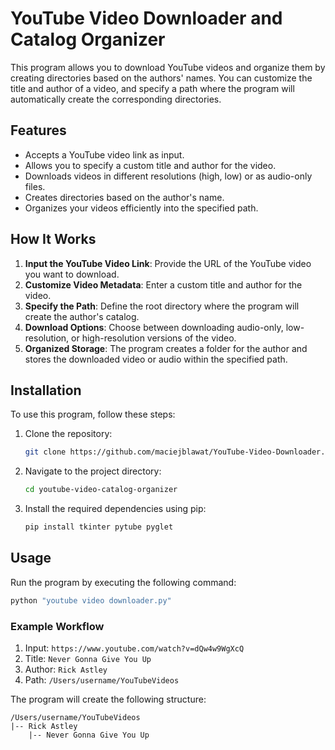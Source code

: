 # YouTube Video Downloader and Catalog Organizer

This program allows you to download YouTube videos and organize them by creating directories based on the authors' names. You can customize the title and author of a video, and specify a path where the program will automatically create the corresponding directories.

## Features
- Accepts a YouTube video link as input.
- Allows you to specify a custom title and author for the video.
- Downloads videos in different resolutions (high, low) or as audio-only files.
- Creates directories based on the author's name.
- Organizes your videos efficiently into the specified path.

## How It Works
1. **Input the YouTube Video Link**: Provide the URL of the YouTube video you want to download.
2. **Customize Video Metadata**: Enter a custom title and author for the video.
3. **Specify the Path**: Define the root directory where the program will create the author's catalog.
4. **Download Options**: Choose between downloading audio-only, low-resolution, or high-resolution versions of the video.
5. **Organized Storage**: The program creates a folder for the author and stores the downloaded video or audio within the specified path.

## Installation
To use this program, follow these steps:

1. Clone the repository:
   ```bash
   git clone https://github.com/maciejblawat/YouTube-Video-Downloader.git
   ```
2. Navigate to the project directory:
   ```bash
   cd youtube-video-catalog-organizer
   ```
3. Install the required dependencies using pip:
   ```bash
   pip install tkinter pytube pyglet
   ```

## Usage
Run the program by executing the following command:
```bash
python "youtube video downloader.py"
```

### Example Workflow
1. Input: `https://www.youtube.com/watch?v=dQw4w9WgXcQ`
2. Title: `Never Gonna Give You Up`
3. Author: `Rick Astley`
4. Path: `/Users/username/YouTubeVideos`

The program will create the following structure:
```
/Users/username/YouTubeVideos
|-- Rick Astley
    |-- Never Gonna Give You Up
```


